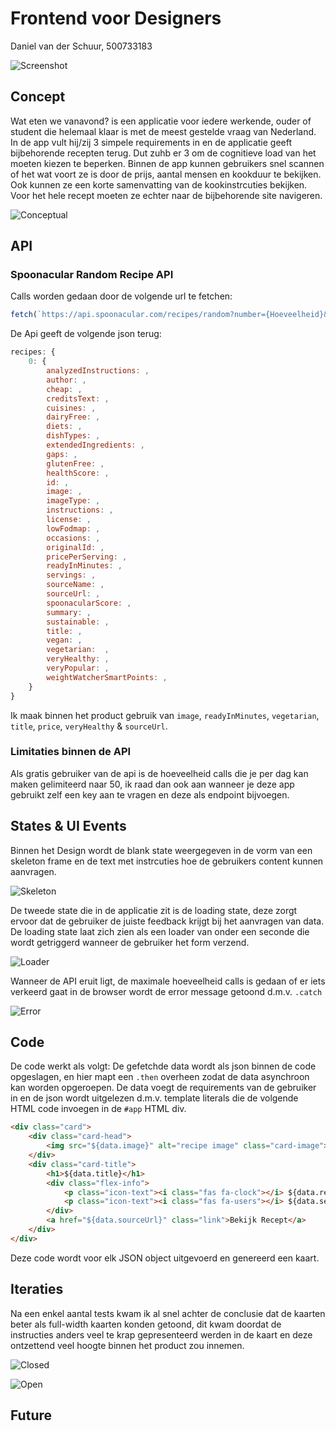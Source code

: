 # Frontend voor Designers
Daniel van der Schuur,
500733183

![Screenshot](/img/screenshot.png "Screenshot")

## Concept

Wat eten we vanavond? is een applicatie voor iedere werkende, ouder of student die helemaal klaar is met de meest gestelde vraag van Nederland. In de app vult hij/zij 3 simpele requirements in en de applicatie geeft bijbehorende recepten terug. Dut zuhb er 3 om de cognitieve load van het moeten kiezen te beperken. Binnen de app kunnen gebruikers snel scannen of het wat voort ze is door de prijs, aantal mensen en kookduur te bekijken. Ook kunnen ze een korte samenvatting van de kookinstrcuties bekijken. Voor het hele recept moeten ze echter naar de bijbehorende site navigeren. 

![Conceptual](/img/conceptual.png "conceptual")


## API 
### Spoonacular Random Recipe API
Calls worden gedaan door de volgende url te fetchen:
```js
fetch(`https://api.spoonacular.com/recipes/random?number={Hoeveelheid}&tags={tags}&apiKey={******}`);
```

De Api geeft de volgende json terug:
```js
recipes: {
    0: {
        analyzedInstructions: ,
        author: ,
        cheap: ,
        creditsText: ,
        cuisines: ,
        dairyFree: ,
        diets: ,
        dishTypes: ,
        extendedIngredients: , 
        gaps: ,
        glutenFree: , 
        healthScore: ,
        id: ,
        image: ,
        imageType: ,
        instructions: ,
        license: ,
        lowFodmap: ,
        occasions: ,
        originalId: ,
        pricePerServing: ,
        readyInMinutes: ,
        servings: ,
        sourceName: ,
        sourceUrl: ,
        spoonacularScore: ,
        summary: ,
        sustainable: ,
        title: ,
        vegan: ,
        vegetarian:  ,
        veryHealthy: ,
        veryPopular: ,
        weightWatcherSmartPoints: ,
    }
}
```
 
Ik maak binnen het product gebruik van `image`, `readyInMinutes`, `vegetarian`, `title`, `price`, `veryHealthy` & `sourceUrl`.

### Limitaties binnen de API
Als gratis gebruiker van de api is de hoeveelheid calls die je per dag kan maken gelimiteerd naar 50, ik raad dan ook aan wanneer je deze app gebruikt zelf een key aan te vragen en deze als endpoint bijvoegen. 

## States & UI Events
Binnen het Design wordt de blank state weergegeven in de vorm van een skeleton frame en de text met instrcuties hoe de gebruikers content kunnen aanvragen.

![Skeleton](/img/skeletonframe.png "Skeleton")

De tweede state die in de applicatie zit is de loading state, deze zorgt ervoor dat de gebruiker de juiste feedback krijgt bij het aanvragen van data. De loading state laat zich zien als een loader van onder een seconde die wordt getriggerd wanneer de gebruiker het form verzend. 

![Loader](/img/loader.png "loader")

Wanneer de API eruit ligt, de maximale hoeveelheid calls is gedaan of er iets verkeerd gaat in de browser wordt de error message getoond d.m.v. `.catch`
 
![Error](/img/error.png "error")


## Code
De code werkt als volgt: De gefetchde data wordt als json binnen de code opgeslagen, en hier mapt een `.then` overheen zodat de data asynchroon kan worden opgeroepen. De data voegt de requirements van de gebruiker in en de json wordt uitgelezen d.m.v. template literals die de volgende HTML code invoegen in de `#app` HTML div. 

```html
<div class="card">
    <div class="card-head">
        <img src="${data.image}" alt="recipe image" class="card-image">
    </div>
    <div class="card-title">
        <h1>${data.title}</h1>
        <div class="flex-info">
            <p class="icon-text"><i class="fas fa-clock"></i> ${data.readyInMinutes}m</p>
            <p class="icon-text"><i class="fas fa-users"></i> ${data.servings}</p>
        </div>
        <a href="${data.sourceUrl}" class="link">Bekijk Recept</a>
    </div>
</div>
```

Deze code wordt voor elk JSON object uitgevoerd en genereerd een kaart.

## Iteraties
Na een enkel aantal tests kwam ik al snel achter de conclusie dat de kaarten beter als full-width kaarten konden getoond, dit kwam doordat de instructies anders veel te krap gepresenteerd werden in de kaart en deze ontzettend veel hoogte binnen het product zou innemen. 

![Closed](/img/horizontal1.png "horizontal1")

![Open](/img/horizontal2.png "horizontal2")

## Future